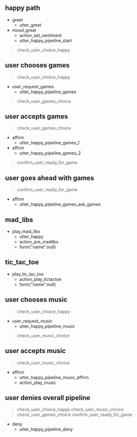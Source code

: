 ## happy path
* greet
  - utter_greet
* mood_great
  - action_set_sentiment
  - utter_happy_pipeline_start
> check_user_choice_happy

## user chooses games
> check_user_choice_happy
* user_request_games
  - utter_happy_pipeline_games
> check_user_games_choice

## user accepts games
> check_user_games_choice
* affirm
  - utter_happy_pipeline_games_1
* affirm
  - utter_happy_pipeline_games_2
> confirm_user_ready_for_game

## user goes ahead with games
> confirm_user_ready_for_game
* affirm
  - utter_happy_pipeline_games_ask_games
  
## mad_libs
* play_mad_libs
    - utter_happy
    - action_pre_madlibs
    - form{"name":null}

## tic_tac_toe
* play_tic_tac_toe
    - action_play_tictactoe
    - form{"name":null}
 

## user chooses music
> check_user_choice_happy
* user_request_music
  - utter_happy_pipeline_music
> check_user_music_choice

## user accepts music
> check_user_music_choice
* affirm
  - utter_happy_pipeline_music_affirm
  - action_play_music
  
## user denies overall pipeline
> check_user_choice_happy
> check_user_music_choice
> check_user_games_choice
> confirm_user_ready_for_game
* deny
  - utter_happy_pipeline_deny